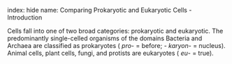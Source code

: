 index: hide
name: Comparing Prokaryotic and Eukaryotic Cells - Introduction

Cells fall into one of two broad categories: prokaryotic and eukaryotic. The predominantly single-celled organisms of the domains Bacteria and Archaea are classified as prokaryotes ( *pro*- = before; - *karyon*- = nucleus). Animal cells, plant cells, fungi, and protists are eukaryotes ( *eu*- = true).
